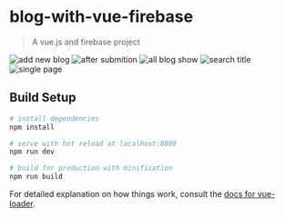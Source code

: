 # blog-with-vue-firebase

> A vue.js and firebase project

![add new blog](https://user-images.githubusercontent.com/26215062/45466702-59116380-b73d-11e8-87d3-5d62f100ad00.jpg)
![after submition](https://user-images.githubusercontent.com/26215062/45466703-59116380-b73d-11e8-833c-6654647640b8.jpg)
![all blog show](https://user-images.githubusercontent.com/26215062/45466704-59a9fa00-b73d-11e8-9eb8-1852aa9ec533.jpg)
![search title](https://user-images.githubusercontent.com/26215062/45466705-59a9fa00-b73d-11e8-84f2-19973822cd4c.jpg)
![single page](https://user-images.githubusercontent.com/26215062/45466706-5a429080-b73d-11e8-8e4b-6755df0cf3b8.jpg)
## Build Setup

``` bash
# install dependencies
npm install

# serve with hot reload at localhost:8080
npm run dev

# build for production with minification
npm run build
```

For detailed explanation on how things work, consult the [docs for vue-loader](http://vuejs.github.io/vue-loader).
